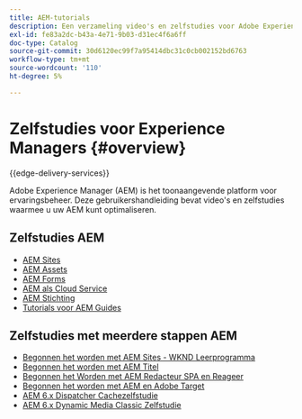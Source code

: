 ```yaml
---
title: AEM-tutorials
description: Een verzameling video's en zelfstudies voor Adobe Experience Manager.
exl-id: fe83a2dc-b43a-4e71-9b03-d31ec4f6a6ff
doc-type: Catalog
source-git-commit: 30d6120ec99f7a95414dbc31c0cb002152bd6763
workflow-type: tm+mt
source-wordcount: '110'
ht-degree: 5%

---
```


# Zelfstudies voor Experience Managers {#overview}

{{edge-delivery-services}}

Adobe Experience Manager (AEM) is het toonaangevende platform voor ervaringsbeheer. Deze gebruikershandleiding bevat video&#39;s en zelfstudies waarmee u uw AEM kunt optimaliseren.

## Zelfstudies AEM

+ [AEM Sites](https://experienceleague.adobe.com/docs/experience-manager-learn/sites/overview.html)
+ [AEM Assets](https://experienceleague.adobe.com/docs/experience-manager-learn/assets/overview.html)
+ [ AEM Forms ](https://experienceleague.adobe.com/docs/experience-manager-learn/forms/overview.html)
+ [ AEM als Cloud Service ](https://experienceleague.adobe.com/docs/experience-manager-learn/cloud-service/overview.html)
+ [ AEM Stichting ](https://experienceleague.adobe.com/docs/experience-manager-learn/foundation/overview.html)
+ [ Tutorials voor AEM Guides ](https://experienceleague.adobe.com/docs/experience-manager-guides-learn/tutorials/overview.html)

## Zelfstudies met meerdere stappen AEM

+ [ Begonnen het worden met AEM Sites - WKND Leerprogramma ](https://experienceleague.adobe.com/docs/experience-manager-learn/getting-started-wknd-tutorial-develop/overview.html)
+ [ Begonnen het worden met AEM Titel ](https://experienceleague.adobe.com/docs/experience-manager-learn/getting-started-with-aem-headless/overview.html)
+ [ Begonnen het Worden met AEM Redacteur SPA en Reageer ](https://experienceleague.adobe.com/docs/experience-manager-learn/spa-react-tutorial/overview.html)
+ [ Begonnen het worden met AEM en Adobe Target ](https://experienceleague.adobe.com/docs/experience-manager-learn/aem-target-tutorial/overview.html)
+ [ AEM 6.x Dispatcher Cachezelfstudie ](https://experienceleague.adobe.com/docs/experience-manager-learn/dispatcher-tutorial/overview.html)
+ [ AEM 6.x Dynamic Media Classic Zelfstudie ](https://experienceleague.adobe.com/docs/experience-manager-learn/dynamic-media-classic-tutorial/overview.html)
